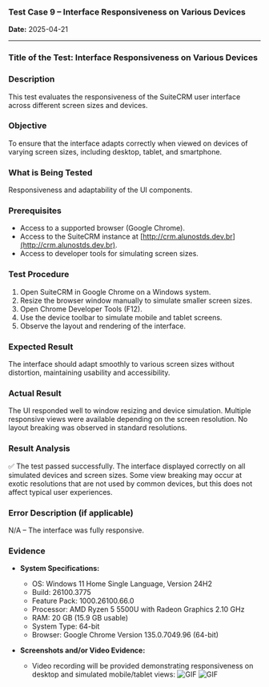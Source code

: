 ### **Test Case 9 – Interface Responsiveness on Various Devices**

**Date:** 2025-04-21

---

### **Title of the Test:** Interface Responsiveness on Various Devices

### **Description**

This test evaluates the responsiveness of the SuiteCRM user interface across different screen sizes and devices.

### **Objective**

To ensure that the interface adapts correctly when viewed on devices of varying screen sizes, including desktop, tablet, and smartphone.

### **What is Being Tested**

Responsiveness and adaptability of the UI components.

### **Prerequisites**

- Access to a supported browser (Google Chrome).
- Access to the SuiteCRM instance at [http://crm.alunostds.dev.br](http://crm.alunostds.dev.br).
- Access to developer tools for simulating screen sizes.

### **Test Procedure**

1. Open SuiteCRM in Google Chrome on a Windows system.
2. Resize the browser window manually to simulate smaller screen sizes.
3. Open Chrome Developer Tools (F12).
4. Use the device toolbar to simulate mobile and tablet screens.
5. Observe the layout and rendering of the interface.

### **Expected Result**

The interface should adapt smoothly to various screen sizes without distortion, maintaining usability and accessibility.

### **Actual Result**

The UI responded well to window resizing and device simulation. Multiple responsive views were available depending on the screen resolution. No layout breaking was observed in standard resolutions.

### **Result Analysis**

✅ The test passed successfully. The interface displayed correctly on all simulated devices and screen sizes. Some view breaking may occur at exotic resolutions that are not used by common devices, but this does not affect typical user experiences.

### **Error Description (if applicable)**

N/A – The interface was fully responsive.

### **Evidence**

- **System Specifications:**
  - OS: Windows 11 Home Single Language, Version 24H2
  - Build: 26100.3775
  - Feature Pack: 1000.26100.66.0
  - Processor: AMD Ryzen 5 5500U with Radeon Graphics 2.10 GHz
  - RAM: 20 GB (15.9 GB usable)
  - System Type: 64-bit
  - Browser: Google Chrome Version 135.0.7049.96 (64-bit)

- **Screenshots and/or Video Evidence:**
    - Video recording will be provided demonstrating responsiveness on desktop and simulated mobile/tablet views:
    ![GIF](../evidence/test09-part01.gif)
    ![GIF](../evidence/test09-part02.gif)
